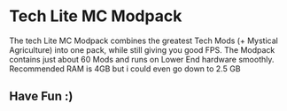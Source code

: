 # Tech Lite MC Modpack

The tech Lite MC Modpack combines the greatest Tech Mods (+ Mystical Agriculture) into one pack, while still giving you good FPS.
The Modpack contains just about 60 Mods and runs on Lower End hardware smoothly.
Recommended RAM is 4GB but i could even go down to 2.5 GB

## Have Fun :)